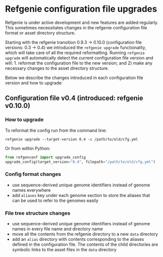 # Refgenie configuration file upgrades

Refgenie is under active development and new features are added regularly. This sometimes necessitates changes in the refgenie configuration file format or asset directory structure.  

Starting with the refgenie transition 0.9.3 -> 0.10.0 (configuration file versions: 0.3 -> 0.4) we introduced the `refgenie upgrade` functionality, which will take care of all the required reformatting. Running `refgenie upgrade` will automatically detect the current configuration file version and will: 1. reformat the configuration file to the new version; and 2) make any necessary changes to the asset directory structure.

Below we describe the changes introduced in each configuration file version and how to upgrade:

## Configuration file v0.4 (introduced: refgenie v0.10.0)

### How to upgrade

To reformat the config run from the command line:

```
refgenie upgrade --target-version 0.4 -c /path/to/old/cfg.yml
```

Or from within Python:

```python
from refgenconf import upgrade_config
upgrade_config(target_version="0.4", filepath="/path/to/old/cfg.yml")
```

### Config format changes

- use sequence-derived unique genome identifiers instead of genome names everywhere
- add `aliases` key under each genome section to store the aliases that can be used to refer to the genomes easily

### File tree structure changes

- use sequence-derived unique genome identifiers instead of genome names in every file name and directory name
- move all the contents from the refgenie directory to a new `data` directory
- add an `alias` directory with contents corresponding to the aliases defined in the configuration file. The contents of the child directories are symbolic links to the asset files in the `data` directory  



